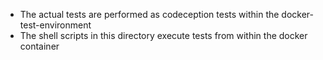 * The actual tests are performed as codeception tests within the docker-test-environment
* The shell scripts in this directory execute tests from within the docker container